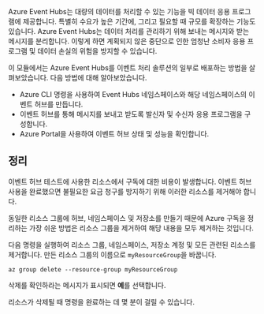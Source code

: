 Azure Event Hubs는 대량의 데이터를 처리할 수 있는 기능을 빅 데이터 응용 프로그램에 제공합니다. 특별히 수요가 높은 기간에, 그리고 필요할 때 규모를 확장하는 기능도 있습니다. Azure Event Hubs는 데이터 처리를 관리하기 위해 보내는 메시지와 받는 메시지를 분리합니다. 이렇게 하면 계획되지 않은 중단으로 인한 엄청난 소비자 응용 프로그램 및 데이터 손실의 위험을 방지할 수 있습니다.

이 모듈에서는 Azure Event Hubs를 이벤트 처리 솔루션의 일부로 배포하는 방법을 살펴보았습니다. 다음 방법에 대해 알아보았습니다.

- Azure CLI 명령을 사용하여 Event Hubs 네임스페이스와 해당 네임스페이스의 이벤트 허브를 만듭니다. 
- 이벤트 허브를 통해 메시지를 보내고 받도록 발신자 및 수신자 응용 프로그램을 구성합니다.
- Azure Portal을 사용하여 이벤트 허브 상태 및 성능을 확인합니다.

## <a name="clean-up"></a>정리 
<!---TODO: Do we need to include cleanup for the free education tier?--->

이벤트 허브 테스트에 사용한 리소스에서 구독에 대한 비용이 발생합니다. 이벤트 허브 사용을 완료했으면 불필요한 요금 청구를 방지하기 위해 이러한 리소스를 제거해야 합니다.

동일한 리소스 그룹에 허브, 네임스페이스 및 저장소를 만들기 때문에 Azure 구독을 정리하는 가장 쉬운 방법은 리소스 그룹을 제거하여 해당 내용을 모두 제거하는 것입니다. 

다음 명령을 실행하여 리소스 그룹, 네임스페이스, 저장소 계정 및 모든 관련된 리소스를 제거합니다. 만든 리소스 그룹의 이름으로 `myResourceGroup`을 바꿉니다.

```azurecli
az group delete --resource-group myResourceGroup
```

삭제를 확인하라는 메시지가 표시되면 **예**를 선택합니다.

리소스가 삭제될 때 명령을 완료하는 데 몇 분이 걸릴 수 있습니다.
